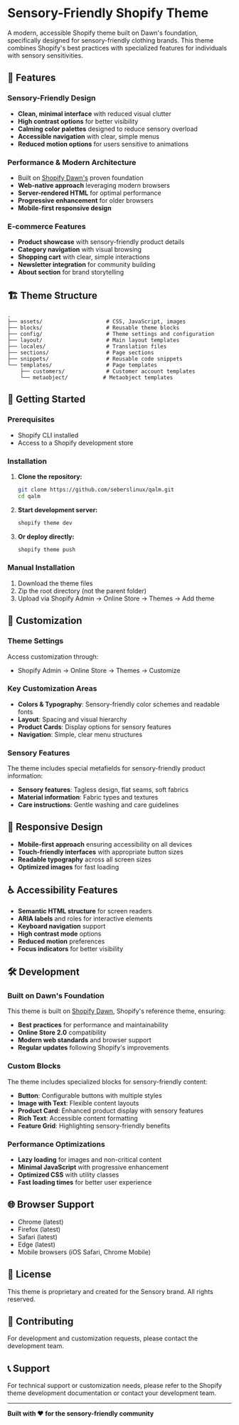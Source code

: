 # Sensory-Friendly Shopify Theme

A modern, accessible Shopify theme built on Dawn's foundation, specifically designed for sensory-friendly clothing brands. This theme combines Shopify's best practices with specialized features for individuals with sensory sensitivities.

## 🌟 Features

### Sensory-Friendly Design
- **Clean, minimal interface** with reduced visual clutter
- **High contrast options** for better visibility
- **Calming color palettes** designed to reduce sensory overload
- **Accessible navigation** with clear, simple menus
- **Reduced motion options** for users sensitive to animations

### Performance & Modern Architecture
- Built on [Shopify Dawn's](https://github.com/Shopify/dawn) proven foundation
- **Web-native approach** leveraging modern browsers
- **Server-rendered HTML** for optimal performance
- **Progressive enhancement** for older browsers
- **Mobile-first responsive design**

### E-commerce Features
- **Product showcase** with sensory-friendly product details
- **Category navigation** with visual browsing
- **Shopping cart** with clear, simple interactions
- **Newsletter integration** for community building
- **About section** for brand storytelling

## 🏗️ Theme Structure

```
.
├── assets/                    # CSS, JavaScript, images
├── blocks/                    # Reusable theme blocks
├── config/                    # Theme settings and configuration
├── layout/                    # Main layout templates
├── locales/                   # Translation files
├── sections/                  # Page sections
├── snippets/                  # Reusable code snippets
└── templates/                 # Page templates
    ├── customers/             # Customer account templates
    └── metaobject/           # Metaobject templates
```

## 🚀 Getting Started

### Prerequisites
- Shopify CLI installed
- Access to a Shopify development store

### Installation

1. **Clone the repository:**
   ```bash
   git clone https://github.com/seberslinux/qalm.git
   cd qalm
   ```

2. **Start development server:**
   ```bash
   shopify theme dev
   ```

3. **Or deploy directly:**
   ```bash
   shopify theme push
   ```

### Manual Installation
1. Download the theme files
2. Zip the root directory (not the parent folder)
3. Upload via Shopify Admin → Online Store → Themes → Add theme

## 🎨 Customization

### Theme Settings
Access customization through:
- Shopify Admin → Online Store → Themes → Customize

### Key Customization Areas
- **Colors & Typography**: Sensory-friendly color schemes and readable fonts
- **Layout**: Spacing and visual hierarchy
- **Product Cards**: Display options for sensory features
- **Navigation**: Simple, clear menu structures

### Sensory Features
The theme includes special metafields for sensory-friendly product information:
- **Sensory features**: Tagless design, flat seams, soft fabrics
- **Material information**: Fabric types and textures
- **Care instructions**: Gentle washing and care guidelines

## 📱 Responsive Design

- **Mobile-first approach** ensuring accessibility on all devices
- **Touch-friendly interfaces** with appropriate button sizes
- **Readable typography** across all screen sizes
- **Optimized images** for fast loading

## ♿ Accessibility Features

- **Semantic HTML structure** for screen readers
- **ARIA labels** and roles for interactive elements
- **Keyboard navigation** support
- **High contrast mode** options
- **Reduced motion** preferences
- **Focus indicators** for better visibility

## 🛠️ Development

### Built on Dawn's Foundation
This theme is built on [Shopify Dawn](https://github.com/Shopify/dawn), Shopify's reference theme, ensuring:
- **Best practices** for performance and maintainability
- **Online Store 2.0** compatibility
- **Modern web standards** and browser support
- **Regular updates** following Shopify's improvements

### Custom Blocks
The theme includes specialized blocks for sensory-friendly content:
- **Button**: Configurable buttons with multiple styles
- **Image with Text**: Flexible content layouts
- **Product Card**: Enhanced product display with sensory features
- **Rich Text**: Accessible content formatting
- **Feature Grid**: Highlighting sensory-friendly benefits

### Performance Optimizations
- **Lazy loading** for images and non-critical content
- **Minimal JavaScript** with progressive enhancement
- **Optimized CSS** with utility classes
- **Fast loading times** for better user experience

## 🌐 Browser Support

- Chrome (latest)
- Firefox (latest)
- Safari (latest)
- Edge (latest)
- Mobile browsers (iOS Safari, Chrome Mobile)

## 📄 License

This theme is proprietary and created for the Sensory brand. All rights reserved.

## 🤝 Contributing

For development and customization requests, please contact the development team.

## 📞 Support

For technical support or customization needs, please refer to the Shopify theme development documentation or contact your development team.

---

**Built with ❤️ for the sensory-friendly community**